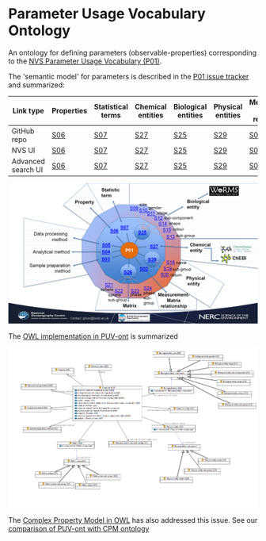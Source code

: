 # Parameter Usage Vocabulary Ontology
An ontology for defining parameters (observable-properties) corresponding to the [NVS Parameter Usage Vocabulary (P01)](https://vocab.nerc.ac.uk/collection/P01/current/). 

The 'semantic model' for parameters is described in the [P01 issue tracker](https://github.com/nvs-vocabs/P01/blob/master/README.md) and summarized: 

Link type | Properties | Statistical terms | Chemical entities | Biological entities | Physical entities | Measurement-matrix relationships | Matrices | Sample preparation methods | Analytical methods | Data processing methods |
-------|-------|-------|-------|-------|-------|-------|------|-------|-------|-------|
GitHub repo | [S06](https://github.com/nvs-vocabs/S06/) | [S07](https://github.com/nvs-vocabs/S07/) | [S27](https://github.com/nvs-vocabs/S27/) | [S25](https://github.com/nvs-vocabs/S25/) |[S29](https://github.com/nvs-vocabs/S29/)|[S02](https://github.com/nvs-vocabs/S02/) | [S26](https://github.com/nvs-vocabs/S26/) | [S03](https://github.com/nvs-vocabs/S23/)| [S04](https://github.com/nvs-vocabs/S04/)|[S05](https://github.com/nvs-vocabs/S05/)
NVS UI | [S06](https://vocab.nerc.ac.uk/collection/S06/) | [S07](https://vocab.nerc.ac.uk/collection/S07/) | [S27](https://vocab.nerc.ac.uk/collection/S27/) | [S25](https://vocab.nerc.ac.uk/collection/S25/) |[S29](https://vocab.nerc.ac.uk/collection/S29/)|[S02](https://vocab.nerc.ac.uk/collection/S02/) | [S26](https://vocab.nerc.ac.uk/collection/S26/) | [S03](https://vocab.nerc.ac.uk/collection/S23/)| [S04](https://vocab.nerc.ac.uk/collection/S04/)|[S05](https://vocab.nerc.ac.uk/collection/S05/)
Advanced search UI | [S06](https://www.bodc.ac.uk/resources/vocabularies/vocabulary_search/S06/) | [S07](https://www.bodc.ac.uk/resources/vocabularies/vocabulary_search/S07/) | [S27](https://www.bodc.ac.uk/resources/vocabularies/vocabulary_search/S27/) | [S25](https://www.bodc.ac.uk/resources/vocabularies/vocabulary_search/S25/) |[S29](https://www.bodc.ac.uk/resources/vocabularies/vocabulary_search/S29/)|[S02](https://www.bodc.ac.uk/resources/vocabularies/vocabulary_search/S02/) | [S26](https://www.bodc.ac.uk/resources/vocabularies/vocabulary_search/S26/) | [S03](https://www.bodc.ac.uk/resources/vocabularies/vocabulary_search/S23/)| [S04](https://www.bodc.ac.uk/resources/vocabularies/vocabulary_search/S04/)|[S05](https://www.bodc.ac.uk/resources/vocabularies/vocabulary_search/S05/)

![P01_wheel](image/P01_wheel.png)

The [OWL implementation in PUV-ont](rdf/puv-ont.ttl) is summarized

![PUV-ont](image/puv-Parameter.png)

The [Complex Property Model in OWL](https://github.com/adamml/opm-owl) has also addressed this issue. 
See our [comparison of PUV-ont with CPM ontology](puv-vs-cpm.md)
